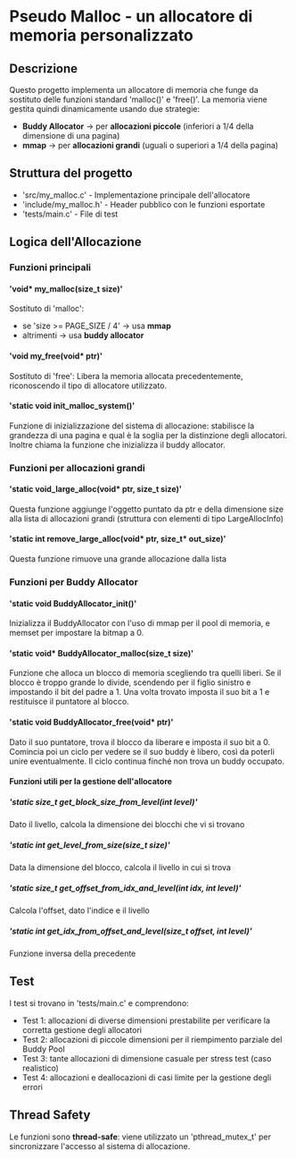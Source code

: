 # Pseudo Malloc - un allocatore di memoria personalizzato

## Descrizione

Questo progetto implementa un allocatore di memoria che funge da sostituto delle funzioni standard 'malloc()' e 'free()'. La memoria viene gestita quindi dinamicamente usando due strategie:

- **Buddy Allocator** -> per **allocazioni piccole** (inferiori a 1/4 della dimensione di una pagina)
- **mmap** -> per **allocazioni grandi** (uguali o superiori a 1/4 della pagina)

## Struttura del progetto
- 'src/my_malloc.c' - Implementazione principale dell'allocatore
- 'include/my_malloc.h' - Header pubblico con le funzioni esportate
- 'tests/main.c' - File di test

## Logica dell'Allocazione

### Funzioni principali

#### 'void* my_malloc(size_t size)'
Sostituto di 'malloc':
- se 'size >= PAGE_SIZE / 4' -> usa **mmap**
- altrimenti -> usa **buddy allocator**

#### 'void my_free(void* ptr)'
Sostituto di 'free':
Libera la memoria allocata precedentemente, riconoscendo il tipo di allocatore utilizzato.

#### 'static void init_malloc_system()'
Funzione di inizializzazione del sistema di allocazione:
stabilisce la grandezza di una pagina e qual è la soglia per la distinzione degli allocatori.
Inoltre chiama la funzione che inizializza il buddy allocator.

### Funzioni per allocazioni grandi

#### 'static void_large_alloc(void* ptr, size_t size)'
Questa funzione aggiunge l'oggetto puntato da ptr e della dimensione size alla lista di allocazioni grandi (struttura con elementi di tipo LargeAllocInfo)

#### 'static int remove_large_alloc(void* ptr, size_t* out_size)'
Questa funzione rimuove una grande allocazione dalla lista

### Funzioni per Buddy Allocator

#### 'static void BuddyAllocator_init()'
Inizializza il BuddyAllocator con l'uso di mmap per il pool di memoria, e memset per impostare la bitmap a 0.

#### 'static void* BuddyAllocator_malloc(size_t size)'
Funzione che alloca un blocco di memoria scegliendo tra quelli liberi. Se il blocco è troppo grande lo divide, scendendo per il figlio sinistro e impostando il bit del padre a 1. Una volta trovato imposta il suo bit a 1 e restituisce il puntatore al blocco.

#### 'static void BuddyAllocator_free(void* ptr)'
Dato il suo puntatore, trova il blocco da liberare e imposta il suo bit a 0. Comincia poi un ciclo per vedere se il suo buddy è libero, così da poterli unire eventualmente. Il ciclo continua finché non trova un buddy occupato.

#### Funzioni utili per la gestione dell'allocatore
##### 'static size_t get_block_size_from_level(int level)'
Dato il livello, calcola la dimensione dei blocchi che vi si trovano

##### 'static int get_level_from_size(size_t size)'
Data la dimensione del blocco, calcola il livello in cui si trova

##### 'static size_t get_offset_from_idx_and_level(int idx, int level)'
Calcola l'offset, dato l'indice e il livello

##### 'static int get_idx_from_offset_and_level(size_t offset, int level)'
Funzione inversa della precedente

## Test
I test si trovano in 'tests/main.c' e comprendono:
- Test 1: allocazioni di diverse dimensioni prestabilite per verificare la corretta gestione degli allocatori
- Test 2: allocazioni di piccole dimensioni per il riempimento parziale del Buddy Pool
- Test 3: tante allocazioni di dimensione casuale per stress test (caso realistico)
- Test 4: allocazioni e deallocazioni di casi limite per la gestione degli errori

## Thread Safety
Le funzioni sono **thread-safe**: viene utilizzato un 'pthread_mutex_t' per sincronizzare l'accesso al sistema di allocazione.
